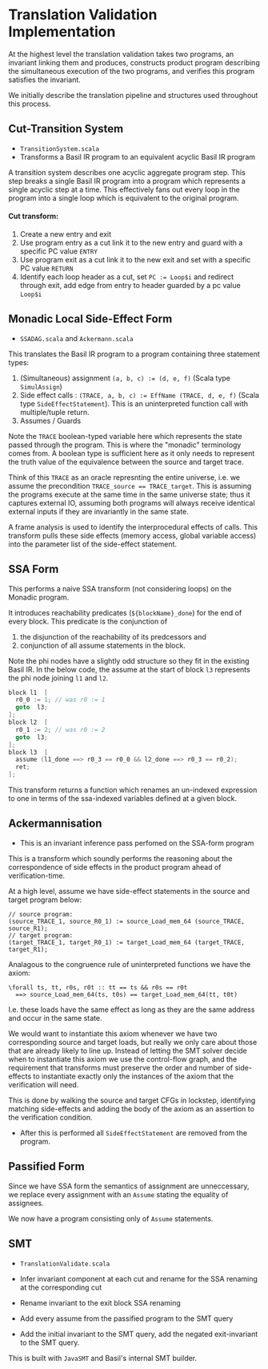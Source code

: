 # Translation Validation Implementation

At the highest level the translation validation takes two programs, an invariant linking them
and produces, constructs product program describing the simultaneous execution of the two programs, 
and verifies this program satisfies the invariant.

We initially describe the translation pipeline and structures used throughout this process.

## Cut-Transition System

- `TransitionSystem.scala`
- Transforms a Basil IR program to an equivalent acyclic Basil IR program

A transition system describes one acyclic aggregate program step. This step breaks a single 
Basil IR program into a program which represents a single acyclic step at a time.
This effectively fans out every loop in the program into a single loop which is equivalent
to the original program.

#### Cut transform:

  1. Create a new entry and exit
  2. Use program entry as a cut link it to the new entry and guard with a specific PC value `ENTRY`
  3. Use program exit as a cut link it to the new exit and set with a specific PC value `RETURN`
  2. Identify each loop header as a cut, set `PC := Loop$i` and redirect through exit, add edge 
     from entry to header guarded by a pc value `Loop$i`

## Monadic Local Side-Effect Form

- `SSADAG.scala` and `Ackermann.scala`

This translates the Basil IR program to a program containing three statement types:

1. (Simultaneous) assignment `(a, b, c) := (d, e, f)` (Scala type `SimulAssign`)
2. Side effect calls : `(TRACE, a, b, c) := EffName (TRACE, d, e, f)` (Scala type `SideEffectStatement`). 
  This is an uninterpreted function call with multiple/tuple return.
3. Assumes / Guards

Note the `TRACE` boolean-typed variable here which represents the state passed through the program.
This is where the "monadic" terminology comes from. A boolean type is sufficient here as it only 
needs to represent the truth value of the equivalence between the source and target trace.

Think of this `TRACE` as an oracle represnting the entire universe, i.e. we assume
the precondition `TRACE_source == TRACE_target`. This is assuming the programs execute at the
same time in the same universe state; thus it captures external IO, assuming
both programs will always receive identical external inputs if they are invariantly 
in the same state.

A frame analysis is used to identify the interprocedural effects of calls. This transform
pulls these side effects (memory access, global variable access) into the parameter list
of the side-effect statement.

## SSA Form

This performs a naive SSA transform (not considering loops) on the Monadic program.

It introduces reachability predicates (`${blockName}_done`) for the end of every block. 
This predicate is the conjunction of 

1. the disjunction of the reachability of its predcessors and
2. conjunction of all assume statements in the block.

Note the phi nodes have a slightly odd structure so they fit in the existing Basil IR.
In the below code, the assume at the start of block `l3` represents the phi node
joining `l1` and `l2`.


```c
block l1  [
  r0_0 := 1; // was r0 := 1
  goto  l3;
];
block l2  [
  r0_1 := 2; // was r0 := 2
  goto  l3;
];
block l3  [
  assume (l1_done ==> r0_3 == r0_0 && l2_done ==> r0_3 == r0_2);
  ret; 
];
```

This transform returns a function which renames an un-indexed expression 
to one in terms of the ssa-indexed variables defined at a given block.

## Ackermannisation

- This is an invariant inference pass perfomed on the SSA-form program

This is a transform which soundly performs the reasoning about the correspondence of
side effects in the product program ahead of verification-time. 

At a high level, assume we have side-effect statements in the source and target program below:

```
// source program:
(source_TRACE_1, source_R0_1) := source_Load_mem_64 (source_TRACE, source_R1);
// target program:
(target_TRACE_1, target_R0_1) := target_Load_mem_64 (target_TRACE, target_R1);
```

Analagous to the congruence rule of uninterpreted functions we have the axiom:

```
\forall ts, tt, r0s, r0t :: tt == ts && r0s == r0t 
  ==> source_Load_mem_64(ts, t0s) == target_Load_mem_64(tt, t0t)
```

I.e. these loads have the same effect as long as they are the same address and occur
in the same state.

We would want to instantiate this axiom whenever we have two corresponding
source and target loads, but really we only care about those that
are already likely to line up. Instead of letting the SMT solver
decide when to instantiate this axiom we use the control-flow graph, 
and the requirement that transforms must preserve the order and number
of side-effects to instantiate exactly only the instances of the axiom that
the verification will need.

This is done by walking the source and target CFGs in lockstep,
identifying matching side-effects and adding the
body of the axiom as an assertion to the verification condition.

- After this is performed all `SideEffectStatement` are removed from the program.

## Passified Form

Since we have SSA form the semantics of assignment are unneccessary, we replace
every assignment with an `Assume` stating the equality of assignees.

We now have a program consisting only of `Assume` statements.

## SMT

- `TranslationValidate.scala`

- Infer invariant component at each cut and rename for the SSA renaming at the corresponding cut
- Rename invariant to the exit block SSA renaming
- Add every assume from the passified program to the SMT query
- Add the initial invariant to the SMT query, add the negated exit-invariant to the SMT query.

This is built with `JavaSMT` and Basil's internal SMT builder.
